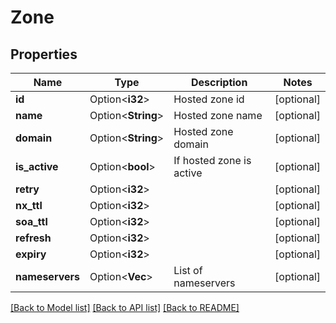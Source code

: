 # Zone

## Properties

Name | Type | Description | Notes
------------ | ------------- | ------------- | -------------
**id** | Option<**i32**> | Hosted zone id | [optional]
**name** | Option<**String**> | Hosted zone name | [optional]
**domain** | Option<**String**> | Hosted zone domain | [optional]
**is_active** | Option<**bool**> | If hosted zone is active | [optional]
**retry** | Option<**i32**> |  | [optional]
**nx_ttl** | Option<**i32**> |  | [optional]
**soa_ttl** | Option<**i32**> |  | [optional]
**refresh** | Option<**i32**> |  | [optional]
**expiry** | Option<**i32**> |  | [optional]
**nameservers** | Option<**Vec<String>**> | List of nameservers | [optional]

[[Back to Model list]](../README.md#documentation-for-models) [[Back to API list]](../README.md#documentation-for-api-endpoints) [[Back to README]](../README.md)


